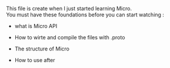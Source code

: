 This file is create when I just started learning Micro.  
You must have these foundations before you can start watching :  
* what is Micro API 
- How to wirte and compile the files with .proto
* The structure of Micro 
- How to use after 
  
